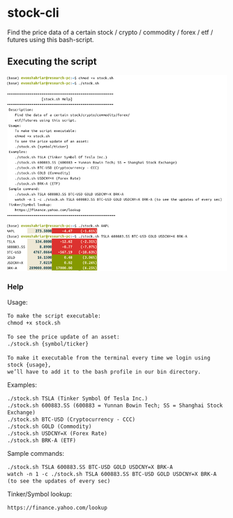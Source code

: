 # stock-cli
Find the price data of a certain stock / crypto / commodity / forex / etf / futures using this bash-script.
## Executing the script
![stock.sh](Screenshot/stock-cli.png)

### Help

 Usage:
    
    To make the script executable:
    chmod +x stock.sh
    
    To see the price update of an asset:
    ./stock.sh {symbol/ticker}
    
    To make it executable from the terminal every time we login using stock {usage},
    we’ll have to add it to the bash profile in our bin directory.
 
 Examples:
    
    ./stock.sh TSLA (Tinker Symbol Of Tesla Inc.)
    ./stock.sh 600883.SS (600883 = Yunnan Bowin Tech; SS = Shanghai Stock Exchange)
    ./stock.sh BTC-USD (Cryptocurrency - CCC)
    ./stock.sh GOLD (Commodity)
    ./stock.sh USDCNY=X (Forex Rate)
    ./stock.sh BRK-A (ETF)
 
 Sample commands: 
    
    ./stock.sh TSLA 600883.SS BTC-USD GOLD USDCNY=X BRK-A
    watch -n 1 -c ./stock.sh TSLA 600883.SS BTC-USD GOLD USDCNY=X BRK-A (to see the updates of every sec)
 
 Tinker/Symbol lookup:
   
    https://finance.yahoo.com/lookup


